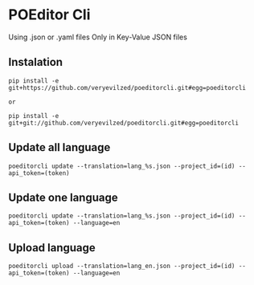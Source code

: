 # POEditor Cli


Using .json or .yaml files
Only in Key-Value JSON files

## Instalation

```
pip install -e git+https://github.com/veryevilzed/poeditorcli.git#egg=poeditorcli

or

pip install -e git+git://github.com/veryevilzed/poeditorcli.git#egg=poeditorcli
```

## Update all language

```
poeditorcli update --translation=lang_%s.json --project_id=(id) --api_token=(token)
```


## Update one language

```
poeditorcli update --translation=lang_%s.json --project_id=(id) --api_token=(token) --language=en
```


## Upload language

```
poeditorcli upload --translation=lang_en.json --project_id=(id) --api_token=(token) --language=en
```



